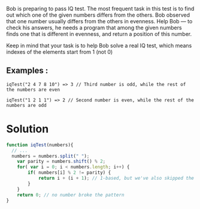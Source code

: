 Bob is preparing to pass IQ test. The most frequent task in this test is to find out which one of the given numbers differs from the others. Bob observed that one number usually differs from the others in evenness. Help Bob — to check his answers, he needs a program that among the given numbers finds one that is different in evenness, and return a position of this number.

Keep in mind that your task is to help Bob solve a real IQ test, which means indexes of the elements start from 1 (not 0)

## Examples :

```iqTest("2 4 7 8 10") => 3 // Third number is odd, while the rest of the numbers are even```

```iqTest("1 2 1 1") => 2 // Second number is even, while the rest of the numbers are odd```

# Solution

```javascript
function iqTest(numbers){
  // ...
  numbers = numbers.split(" ");
    var parity = numbers.shift() % 2;
    for( var i = 0; i < numbers.length; i++) {
        if( numbers[i] % 2 != parity) {
            return i + (i + 1); // 1-based, but we've also skipped the first
        }
    }
    return 0; // no number broke the pattern
}
```
